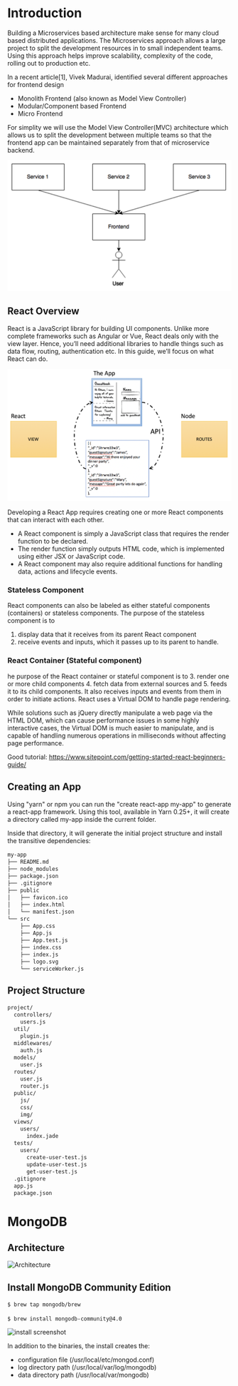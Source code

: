 # Introduction

Building a Microservices based architecture make sense for many cloud based distributed applications. The Microservices approach allows a large project to split the development resources in to small independent teams. Using this approach helps improve scalability, complexity of the code, rolling out to production etc.

In a recent article[1], Vivek Madurai, identified several different approaches for frontend design
 - Monolith Frontend (also known as Model View Controller)
 - Modular/Component based Frontend
 - Micro Frontend

For simplity we will use the Model View Controller(MVC) architecture which allows us to split the development between multiple teams so that the frontend app can be maintained separately from that of microservice backend.

![Frontend](./images/mvc-image.png)

## React Overview
React is a JavaScript library for building UI components. Unlike more complete frameworks such as Angular or Vue, React deals only with the view layer. Hence, you’ll need additional libraries to handle things such as data flow, routing, authentication etc. In this guide, we’ll focus on what React can do.


![Frontend](./images/mvc-design.png)

Developing a React App requires creating one or more React components that can interact with each other. 
-	A React component is simply a JavaScript class that requires the render function to be declared. 
-	The render function simply outputs HTML code, which is implemented using either JSX or JavaScript code. 
-	A React component may also require additional functions for handling data, actions and lifecycle events.

### Stateless Component
React components can also be labeled as either stateful components (containers) or stateless components. 
The purpose of the stateless component is to 
1.	display data that it receives from its parent React component
2.	receive events and inputs, which it passes up to its parent to handle. 

### React Container (Stateful component)
he purpose of the React container or stateful component is to 
3.	render one or more child components
4.	fetch data from external sources and 
5.	feeds it to its child components. 
It also receives inputs and events from them in order to initiate actions.
React uses a Virtual DOM to handle page rendering. 

While solutions such as jQuery directly manipulate a web page via the HTML DOM, which can cause performance issues in some highly interactive cases, the Virtual DOM is much easier to manipulate, and is capable of handling numerous operations in milliseconds without affecting page performance. 


Good tutorial:  https://www.sitepoint.com/getting-started-react-beginners-guide/


## Creating an App
Using "yarn" or npm you can run the "create react-app my-app" to generate a react-app framework. Using this tool, available in Yarn 0.25+, it will create a directory called my-app inside the current folder.

Inside that directory, it will generate the initial project structure and install the transitive dependencies:

```
my-app
├── README.md
├── node_modules
├── package.json
├── .gitignore
├── public
│   ├── favicon.ico
│   ├── index.html
│   └── manifest.json
└── src
    ├── App.css
    ├── App.js
    ├── App.test.js
    ├── index.css
    ├── index.js
    ├── logo.svg
    └── serviceWorker.js
```



















## Project Structure
```
project/
  controllers/
    users.js
  util/
    plugin.js
  middlewares/
    auth.js
  models/
    user.js
  routes/
    user.js
    router.js
  public/
    js/
    css/
    img/
  views/
    users/
      index.jade
  tests/
    users/
      create-user-test.js
      update-user-test.js
      get-user-test.js
  .gitignore
  app.js
  package.json
  ```


# MongoDB
## Architecture
![Architecture](./images/architecture.png)
## Install MongoDB Community Edition

```
$ brew tap mongodb/brew

$ brew install mongodb-community@4.0
```

![install screenshot](./images/install-mongo-sceenshot.png)

In addition to the binaries, the install creates the:
- configuration file (/usr/local/etc/mongod.conf)
- log directory path (/usr/local/var/log/mongodb)
- data directory path (/usr/local/var/mongodb)
